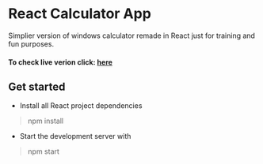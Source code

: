 # React Calculator App

Simplier version of windows calculator remade in React just for training and fun purposes.

#### To check live verion click: [here](https://react-calc.msulewski.pl/)

## Get started
* Install all React project dependencies
> npm install

* Start the development server with
> npm start

